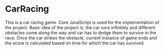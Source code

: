 # CarRacing

This is a car racing game. Core JavaScript is used for the implementation of the project. Basic idea of the project is, the car runs infinitely and different obstacles come along the way and car has to dodge them to survive in the race.
Once the car strikes the obstacle, current instance of game ends and the score is calculated based on time for which the car has survived.

